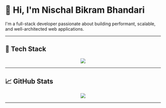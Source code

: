 # 👋 Hi, I'm Nischal Bikram Bhandari

I'm a full-stack developer passionate about building performant, scalable, and well-architected web applications.

---

## 🧰 Tech Stack

<p align="center">
  <img src="https://skillicons.dev/icons?i=html,css,js,ts,react,nextjs,nodejs,express,tailwind,django,python,dotnet,bash,nginx,mysql,postgres,mongodb,git,githubactions" />
</p>

---

## 📈 GitHub Stats

<p align="center">
  <img src="https://nirzak-streak-stats.vercel.app/?user=bikramnischal&theme=dark&hide_border=false" />
</p>

---

